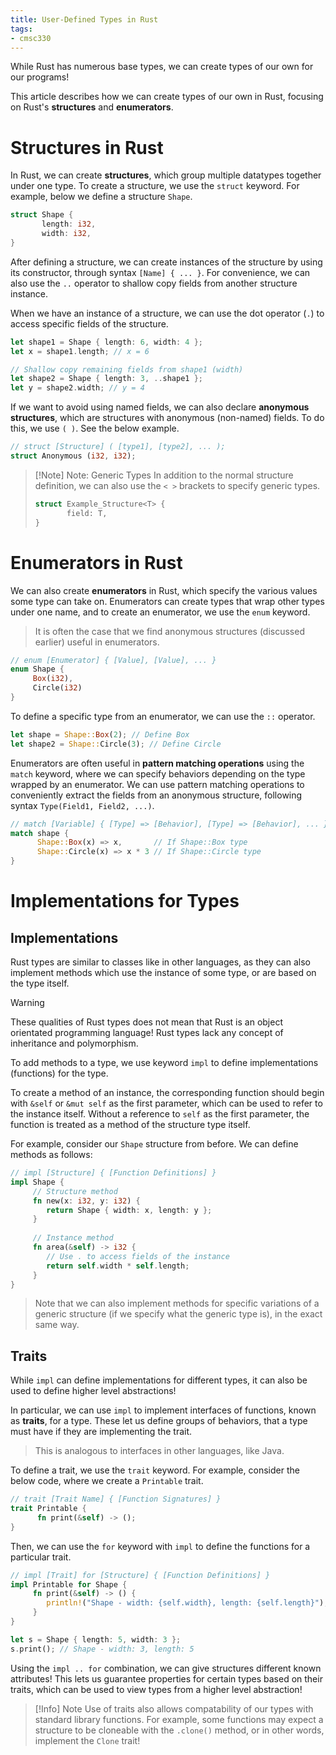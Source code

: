 ```yaml
---
title: User-Defined Types in Rust
tags:
- cmsc330
---
```


While Rust has numerous base types, we can create types of our own for our programs!

This article describes how we can create types of our own in Rust, focusing on Rust's **structures** and **enumerators**. 

# Structures in Rust
In Rust, we can create **structures**, which group multiple datatypes together under one type. To create a structure, we use the `struct` keyword. For example, below we define a structure `Shape`.

```rust
struct Shape {
       length: i32,
       width: i32,
}
```

After defining a structure, we can create instances of the structure by using its constructor, through syntax `[Name] { ... }`. For convenience, we can also use the `..` operator to shallow copy fields from another structure instance.

When we have an instance of a structure, we can use the dot operator (`.`) to access specific fields of the structure.

```rust
let shape1 = Shape { length: 6, width: 4 };
let x = shape1.length; // x = 6

// Shallow copy remaining fields from shape1 (width)
let shape2 = Shape { length: 3, ..shape1 };
let y = shape2.width; // y = 4
```

If we want to avoid using named fields, we can also declare **anonymous structures**, which are structures with anonymous (non-named) fields. To do this, we use `( )`. See the below example.

```rust
// struct [Structure] ( [type1], [type2], ... );
struct Anonymous (i32, i32);
```

> [!Note] Note: Generic Types
> In addition to the normal structure definition, we can also use the `< >` brackets to specify generic types.
>
> ```rust
> struct Example_Structure<T> {
>        field: T,
> }
> ```

# Enumerators in Rust
We can also create **enumerators** in Rust, which specify the various values some type can take on. Enumerators can create types that wrap other types under one name, and to create an enumerator, we use the `enum` keyword.
> It is often the case that we find anonymous structures (discussed earlier) useful in enumerators.

```rust
// enum [Enumerator] { [Value], [Value], ... }
enum Shape {
     Box(i32),
     Circle(i32)
}
```

To define a specific type from an enumerator, we can use the `::` operator.

```rust
let shape = Shape::Box(2); // Define Box
let shape2 = Shape::Circle(3); // Define Circle
```

Enumerators are often useful in **pattern matching operations** using the `match` keyword, where we can specify behaviors depending on the type wrapped by an enumerator. We can use pattern matching operations to conveniently extract the fields from an anonymous structure, following syntax `Type(Field1, Field2, ...)`.

```rust
// match [Variable] { [Type] => [Behavior], [Type] => [Behavior], ... }
match shape {
      Shape::Box(x) => x,       // If Shape::Box type
      Shape::Circle(x) => x * 3 // If Shape::Circle type
}
```

# Implementations for Types
## Implementations
Rust types are similar to classes like in other languages, as they can also implement methods which use the instance of some type, or are based on the type itself.

> [!Warning]
> These qualities of Rust types does not mean that Rust is an object orientated programming language! Rust types lack any concept of inheritance and polymorphism.

To add methods to a type, we use keyword `impl` to define implementations (functions) for the type.

To create a method of an instance, the corresponding function should begin with `&self` or `&mut self` as the first parameter, which can be used to refer to the instance itself. Without a reference to `self` as the first parameter, the function is treated as a method of the structure type itself.

For example, consider our `Shape` structure from before. We can define methods as follows:

```rust
// impl [Structure] { [Function Definitions] } 
impl Shape {
     // Structure method
     fn new(x: i32, y: i32) {
        return Shape { width: x, length: y };
     }
     
     // Instance method
     fn area(&self) -> i32 {
        // Use . to access fields of the instance
        return self.width * self.length; 
     }
}
```
> Note that we can also implement methods for specific variations of a generic structure (if we specify what the generic type is), in the exact same way.

## Traits
While `impl` can define implementations for different types, it can also be used to define higher level abstractions!

In particular, we can use `impl` to implement interfaces of functions, known as **traits**, for a type. These let us define groups of behaviors, that a type must have if they are implementing the trait.
> This is analogous to interfaces in other languages, like Java.

To define a trait, we use the `trait` keyword. For example, consider the below code, where we create a `Printable` trait.

```rust
// trait [Trait Name] { [Function Signatures] } 
trait Printable {
      fn print(&self) -> (); 
}
```

Then, we can use the `for` keyword with `impl` to define the functions for a particular trait.

```rust
// impl [Trait] for [Structure] { [Function Definitions] }
impl Printable for Shape {
     fn print(&self) -> () {
        println!("Shape - width: {self.width}, length: {self.length}");
     }
}

let s = Shape { length: 5, width: 3 };
s.print(); // Shape - width: 3, length: 5
```

Using the `impl .. for` combination, we can give structures different known attributes! This lets us guarantee properties for certain types based on their traits, which can be used to view types from a higher level abstraction!

> [!Info] Note
> Use of traits also allows compatability of our types with standard library functions. For example, some functions may expect a structure to be cloneable with the `.clone()` method, or in other words, implement the `Clone` trait!
